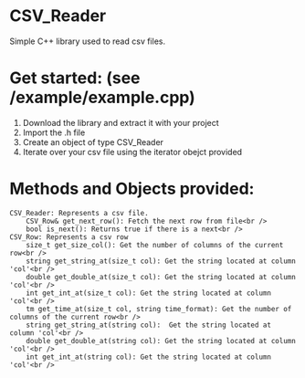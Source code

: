 # CSV_Reader
Simple C++ library used to read csv files.

# Get started: (see /example/example.cpp)
  1. Download the library and extract it with your project<br />
  2. Import the .h file<br />
  4. Create an object of type CSV_Reader<br />
  5. Iterate over your csv file using the iterator obejct provided<br />

# Methods and Objects provided:
	CSV_Reader: Represents a csv file.
		CSV_Row& get_next_row(): Fetch the next row from file<br />
		bool is_next(): Returns true if there is a next<br />
	CSV_Row: Represents a csv row
		size_t get_size_col(): Get the number of columns of the current row<br />
		string get_string_at(size_t col): Get the string located at column 'col'<br />
		double get_double_at(size_t col): Get the string located at column 'col'<br />
		int get_int_at(size_t col): Get the string located at column 'col'<br />
		tm get_time_at(size_t col, string time_format): Get the number of columns of the current row<br />
		string get_string_at(string col):  Get the string located at column 'col'<br />
		double get_double_at(string col): Get the string located at column 'col'<br />
		int get_int_at(string col): Get the string located at column 'col'<br />
